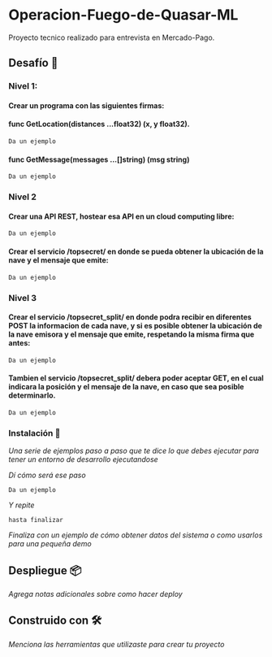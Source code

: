 # Operacion-Fuego-de-Quasar-ML

Proyecto tecnico realizado para entrevista en Mercado-Pago.

## Desafío 🚀

### Nivel 1:
#### Crear un programa con las siguientes firmas:

#### func GetLocation(distances ...float32) (x, y float32).
```
Da un ejemplo
```
#### func GetMessage(messages ...[]string) (msg string)
```
Da un ejemplo
```

### Nivel 2
#### Crear una API REST, hostear esa API en un cloud computing libre:
```
Da un ejemplo
```
#### Crear el servicio /topsecret/ en donde se pueda obtener la ubicación de la nave y el mensaje que emite:
```
Da un ejemplo
```
### Nivel 3
#### Crear el servicio /topsecret_split/ en donde podra recibir en diferentes POST la informacion de cada nave, y si es posible obtener la ubicación de la nave emisora y el mensaje que emite, respetando la misma firma que antes:
```
Da un ejemplo
```
#### Tambien el servicio /topsecret_split/ debera poder aceptar GET, en el cual indicara la posición y el mensaje de la nave, en caso que sea posible determinarlo.
```
Da un ejemplo
```

### Instalación 🔧

_Una serie de ejemplos paso a paso que te dice lo que debes ejecutar para tener un entorno de desarrollo ejecutandose_

_Dí cómo será ese paso_

```
Da un ejemplo
```

_Y repite_

```
hasta finalizar
```

_Finaliza con un ejemplo de cómo obtener datos del sistema o como usarlos para una pequeña demo_



## Despliegue 📦

_Agrega notas adicionales sobre como hacer deploy_

## Construido con 🛠️

_Menciona las herramientas que utilizaste para crear tu proyecto_





